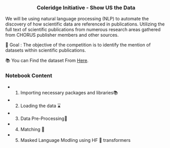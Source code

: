 # 
<br />
<p align="center">
  <h3 align="center">Coleridge Initiative - Show US the Data</h3>
</p>

We will be using natural language processing (NLP) to automate the discovery of how scientific data are referenced in publications. Utilizing the full text of scientific publications from numerous research areas gathered from CHORUS publisher members and other sources.

📌 Goal : The objective of the competition is to identify the mention of datasets within scientific publications.

📚 You can Find the dataset From [Here](https://www.kaggle.com/c/coleridgeinitiative-show-us-the-data/data).

### Notebook Content
* 1. Importing necessary packages and libraries📚
* 2. Loading the data ⌛
* 3. Data Pre-Processing🔧
* 4. Matching 📑
* 5. Masked Language Modling using HF 🤗 transformers


